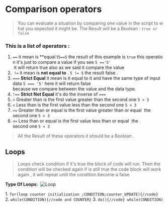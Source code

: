 # Comparison operators

> You can evaluate a situation by comparing one value in the script to what you expected it might be. The Result will be a Boolean : `true or false`


### This is a list of operators :

1. `==` it mean is **equal t`5==5` the result of this example is `true` this operation it's just to compare a value if you see `5 =='5' ` it will return true also as we said it compare the value
1.   `!=` it mean is **not equal to** . `5 != 5` the result false .
1. `===` **Strict Equal** it mean is it equal to it and have the same type of input data `5 === '5'` here it will return false because we compare between the value and the data type.
1. `!==` **Strict Not Equal** it's do the inverse of `===` 
1. `>` Greater than is the first value greater than the second one `5 > 3` 
1. `<` Less than is the first value less than the second one `5 < 3`
1. `>=` Greater than or equal is the first value greater than or equal  the second one `5 > 3`
1. `<=` Less than or equal is the first value less than or equal  the second one `5 < 3`



> All the Result of these operators it should be a Boolean .

## Loops

> Loops check condition if it's true the block of code will run. Then the condition will be checked again if is still true the code block will work again , it will repeat until the condition become a false

**Type Of Loops:** 
  ![Loop](https://mohdazzam.github.io/reading-notes/typeofloop.png)

  1. `for(loop counter initialization ;CONDITION;counter_UPDATE){//code}`
  2. `while(CONDITION){//code and COUNTER}`
  3. `do(){//code} while(CONDITION)`
